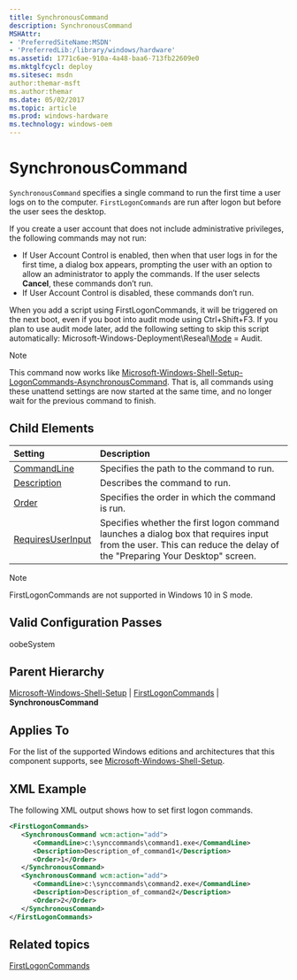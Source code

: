 ```yaml
---
title: SynchronousCommand
description: SynchronousCommand
MSHAttr:
- 'PreferredSiteName:MSDN'
- 'PreferredLib:/library/windows/hardware'
ms.assetid: 1771c6ae-910a-4a48-baa6-713fb22609e0
ms.mktglfcycl: deploy
ms.sitesec: msdn
author:themar-msft
ms.author:themar
ms.date: 05/02/2017
ms.topic: article
ms.prod: windows-hardware
ms.technology: windows-oem
---
```

# SynchronousCommand

`SynchronousCommand` specifies a single command to run the first time a user logs on to the computer. `FirstLogonCommands` are run after logon but before the user sees the desktop.

If you create a user account that does not include administrative privileges, the following commands may not run:

* If User Account Control is enabled, then when that user logs in for the first time, a dialog box appears, prompting the user with an option to allow an administrator to apply the commands. If the user selects **Cancel**, these commands don’t run.
* If User Account Control is disabled, these commands don’t run.

When you add a script using FirstLogonCommands, it will be triggered on the next boot, even if you boot into audit mode using Ctrl+Shift+F3. If you plan to use audit mode later, add the following setting to skip this script automatically: Microsoft-Windows-Deployment\\Reseal\\[Mode](microsoft-windows-deployment-reseal-mode.md) = Audit.

> [!Note]
> This command now works like [Microsoft-Windows-Shell-Setup-LogonCommands-AsynchronousCommand](microsoft-windows-shell-setup-logoncommands.md). That is, all commands using these unattend settings are now started at the same time, and no longer wait for the previous command to finish.

## Child Elements

| Setting                 | Description                                                                           |
|:------------------------|:--------------------------------------------------------------------------------------|
| [CommandLine](microsoft-windows-shell-setup-firstlogoncommands-synchronouscommand-commandline.md) | Specifies the path to the command to run. |
| [Description](microsoft-windows-shell-setup-firstlogoncommands-synchronouscommand-description.md) | Describes the command to run. |
| [Order](microsoft-windows-shell-setup-firstlogoncommands-synchronouscommand-order.md) | Specifies the order in which the command is run. |
| [RequiresUserInput](microsoft-windows-shell-setup-firstlogoncommands-synchronouscommand-requiresuserinput.md) | Specifies whether the first logon command launches a dialog box that requires input from the user. This can reduce the delay of the &quot;Preparing Your Desktop&quot; screen. |

> [!Note]
> FirstLogonCommands are not supported in Windows 10 in S mode.

## Valid Configuration Passes

oobeSystem

## Parent Hierarchy

[Microsoft-Windows-Shell-Setup](microsoft-windows-shell-setup.md) | [FirstLogonCommands](microsoft-windows-shell-setup-firstlogoncommands.md) | **SynchronousCommand**

## Applies To

For the list of the supported Windows editions and architectures that this component supports, see [Microsoft-Windows-Shell-Setup](microsoft-windows-shell-setup.md).

## XML Example

The following XML output shows how to set first logon commands.

```XML
<FirstLogonCommands>
   <SynchronousCommand wcm:action="add">
      <CommandLine>c:\synccommands\command1.exe</CommandLine>
      <Description>Description_of_command1</Description>
      <Order>1</Order>
   </SynchronousCommand>
   <SynchronousCommand wcm:action="add">
      <CommandLine>c:\synccommands\command2.exe</CommandLine>
      <Description>Description_of_command2</Description>
      <Order>2</Order>
   </SynchronousCommand>
</FirstLogonCommands>
```

## Related topics

[FirstLogonCommands](microsoft-windows-shell-setup-firstlogoncommands.md)
